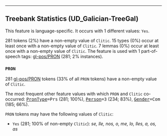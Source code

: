 

--------------------------------------------------------------------------------

## Treebank Statistics (UD_Galician-TreeGal)

This feature is language-specific.
It occurs with 1 different values: `Yes`.

281 tokens (2%) have a non-empty value of `Clitic`.
15 types (0%) occur at least once with a non-empty value of `Clitic`.
7 lemmas (0%) occur at least once with a non-empty value of `Clitic`.
The feature is used with 1 part-of-speech tags: [gl-pos/PRON]() (281; 2% instances).

### `PRON`

281 [gl-pos/PRON]() tokens (33% of all `PRON` tokens) have a non-empty value of `Clitic`.

The most frequent other feature values with which `PRON` and `Clitic` co-occurred: <tt><a href="PronType.html">PronType</a>=Prs</tt> (281; 100%), <tt><a href="Person.html">Person</a>=3</tt> (234; 83%), <tt><a href="Gender.html">Gender</a>=Com</tt> (185; 66%).

`PRON` tokens may have the following values of `Clitic`:

* `Yes` (281; 100% of non-empty `Clitic`): <em>se, lle, nos, o, me, lo, lles, a, os, as</em>

